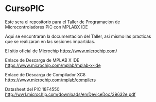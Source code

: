 # CursoPIC
Este sera el repositorio para el Taller de Programacion de Microcontroladores PIC con MPLABX IDE

Aqui se encontraran la documentacion del Taller, asi mismo las practicas que se realizaran en
las sesiones impartidas.

El sitio oficial de Microchip         https://www.microchip.com/

Enlace de Descarga de MPLAB X IDE     https://www.microchip.com/mplab/mplab-x-ide

Enlace de Descarga de Compilador XC8  https://www.microchip.com/mplab/compilers

Datasheet del PIC 18F4550             http://ww1.microchip.com/downloads/en/DeviceDoc/39632e.pdf
